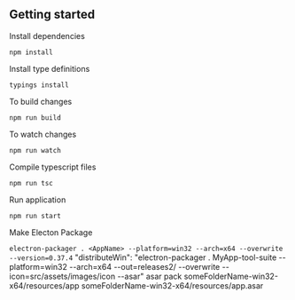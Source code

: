 ## Getting started

Install dependencies

`
npm install
`

Install type definitions

`
typings install
`

To build changes

`
npm run build
`

To watch changes

`
npm run watch
`

Compile typescript files

`
npm run tsc
`

Run application

`
npm run start
`


Make Electon Package

`
electron-packager . <AppName> --platform=win32 --arch=x64 --overwrite --version=0.37.4
`
"distributeWin": "electron-packager . MyApp-tool-suite --platform=win32 --arch=x64 --out=releases2/ --overwrite --icon=src/assets/images/icon  --asar"
asar pack someFolderName-win32-x64/resources/app someFolderName-win32-x64/resources/app.asar